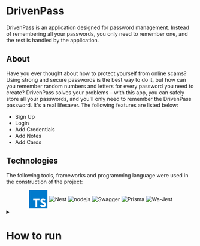 # DrivenPass
DrivenPass is an application designed for password management. Instead of remembering all your passwords, you only need to remember one, and the rest is handled by the application.

## About

Have you ever thought about how to protect yourself from online scams? Using strong and secure passwords is the best way to do it, but how can you remember random numbers and letters for every password you need to create? DrivenPass solves your problems – with this app, you can safely store all your passwords, and you'll only need to remember the DrivenPass password. It's a real lifesaver. The following features are listed below:

<ul>
  <li>Sign Up</li>
  <li>Login</li>
  <li>Add Credentials</li>
  <li>Add Notes</li>
  <li>Add Cards</li>
</ul>

## Technologies
  The following tools, frameworks and programming language were used in the construction of the project: 
<div align="center">
  <img align="center" alt="Ts" height="50" width="50" src="https://raw.githubusercontent.com/devicons/devicon/master/icons/typescript/typescript-plain.svg">
  <img align="center" alt="Nest" height="50" width="50" src="https://static-00.iconduck.com/assets.00/nestjs-icon-2048x2040-3rrvcej8.png">
  <img align="center" alt="nodejs" height="50" width="50" src="https://cdn.worldvectorlogo.com/logos/nodejs-icon.svg">
  <img align="center" alt="Swagger" height="50" width="50" src="https://static-00.iconduck.com/assets.00/swagger-icon-512x512-halz44im.png">
  <img align="center" alt="Prisma" height="50" width="50" src="https://cdn.icon-icons.com/icons2/2107/PNG/512/file_type_light_prisma_icon_130444.png">
  <img align="center" alt="Wa-Jest" height="50" width="50" src="https://cdn.jsdelivr.net/gh/devicons/devicon/icons/jest/jest-plain.svg">
</div>
<details>
<summary>    
  
  
# How to run
  
  
</summary>
1. Clone this repository
2. Install Dependencies
```bash
npm install
```

3. Run the app with
```bash
# development
npm run start

# watch mode
npm run start:dev

# production mode
npm run start:prod
```

4. Run the tests with
```bash
# unit tests
npm run test

# e2e tests
npm run test:e2e

# test coverage
npm run test:cov
```
</details>
